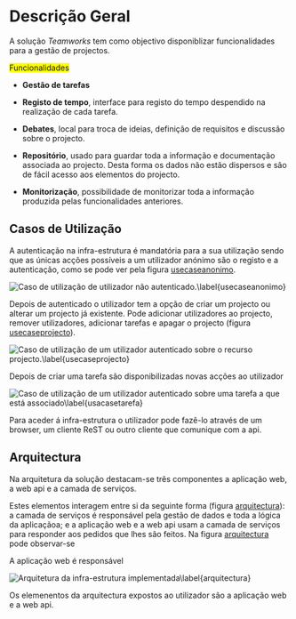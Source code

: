 Descrição Geral
=

A solução *Teamworks* tem como objectivo disponiblizar funcionalidades para a gestão de projectos.

<span style="background-color: yellow">Funcionalidades</span>

* **Gestão de tarefas**

* **Registo de tempo**, interface para  registo do tempo despendido na realização de cada tarefa.

* **Debates**, local para troca de ideias, definição de requisitos e discussão sobre o projecto.

* **Repositório**, usado para guardar toda a informação e documentação associada ao projecto. Desta forma os dados não estão dispersos e são de fácil acesso aos elementos do projecto.

* **Monitorização**, possibilidade de monitorizar toda a informação produzida pelas funcionalidades anteriores. 

Casos de Utilização
-

A autenticação na infra-estrutura é mandatória para a sua utilização sendo que as únicas acções possíveis a um utilizador anónimo são o registo e a autenticação, como se pode ver pela figura [usecaseanonimo](#).

![Caso de utilização de utilizador não autenticado.\label{usecaseanonimo}](http://www.lucidchart.com/publicSegments/view/4fd71023-3b68-497b-b199-60a50a443549/image.png)

Depois de autenticado o utilizador tem a opção de criar um projecto ou alterar um projecto já existente. 
Pode adicionar utilizadores ao projecto, remover utilizadores, adicionar tarefas e apagar o projecto (figura [usecaseprojecto](#)). 

![Caso de utilização de um utilizador autenticado sobre o recurso projecto.\label{usecaseprojecto}](http://www.lucidchart.com/publicSegments/view/4fd87fb4-4998-40d0-b9bb-647a0a4022d4/image.png)

Depois de criar uma tarefa são disponibilizadas novas acções ao utilizador

![Caso de utilização de um utilizador autenticado sobre uma tarefa a que está associado\label{usacasetarefa}](http://www.lucidchart.com/publicSegments/view/4fd880af-0ac4-441f-881a-73300a443549/image.png)

Para aceder á infra-estrutura o utilizador pode fazê-lo através de um browser, um cliente ReST ou outro cliente que comunique com a api. 

Arquitectura
-

Na arquitetura da solução destacam-se três componentes a aplicação web, a web api e a camada de serviços. 

Estes elementos interagem entre si da seguinte forma (figura [arquitectura](#)): a camada de serviços é responsável pela gestão de dados e toda a lógica da aplicaçãoa; e a aplicação web e a web api usam a camada de serviços para responder aos pedidos que lhes são feitos. Na figura [arquitectura](#) pode observar-se 

A aplicação web é responsável 

![Arquitetura da infra-estrutura implementada\label{arquitectura}](http://www.lucidchart.com/publicSegments/view/4fd7611a-c4c0-4cf9-8a0a-34fc0adcb320/image.png)

Os elemenentos da arquitectura expostos ao utilizador são a aplicação web e a web api. 

